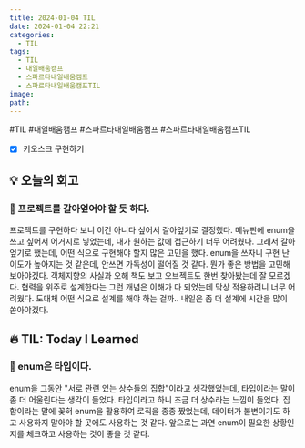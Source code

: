 ```yaml
---
title: 2024-01-04 TIL
date: 2024-01-04 22:21
categories:
  - TIL
tags:
  - TIL
  - 내일배움캠프
  - 스파르타내일배움캠프
  - 스파르타내일배움캠프TIL
image: 
path:
---
```

#TIL #내일배움캠프 #스파르타내일배움캠프 #스파르타내일배움캠프TIL 

- [x] 키오스크 구현하기

## 💡 오늘의 회고
### 👀 프로젝트를 갈아엎어야 할 듯 하다.
프로젝트를 구현하다 보니 이건 아니다 싶어서 갈아엎기로 결정했다. 메뉴판에 enum을 쓰고 싶어서 어거지로 넣었는데, 내가 원하는 값에 접근하기 너무 어려웠다. 그래서 갈아엎기로 했는데, 어떤 식으로 구현해야 할지 많은 고민을 했다. enum을 쓰자니 구현 난이도가 높아지는 것 같은데, 안쓰면 가독성이 떨어질 것 같다. 뭔가 좋은 방법을 고민해 보아야겠다. 객체지향의 사실과 오해 책도 보고 오브젝트도 한번 찾아봤는데 잘 모르겠다. 협력을 위주로 설계한다는 그런 개념은 이해가 다 되었는데 막상 적용하려니 너무 어려웠다. 도대체 어떤 식으로 설계를 해야 하는 걸까.. 내일은 좀 더 설계에 시간을 많이 쏟아야겠다.


## 🔥 TIL: Today I Learned
### 👀 enum은 타입이다.
enum을 그동안 "서로 관련 있는 상수들의 집합"이라고 생각했었는데, 타입이라는 말이 좀 더 어울린다는 생각이 들었다. 타입이라고 하니 조금 더 상수라는 느낌이 들었다. 집합이라는 말에 꽂혀 enum을 활용하여 로직을 종종 짰었는데, 데이터가 불변이기도 하고 사용하지 말아야 할 곳에도 사용하는 것 같다. 앞으로는 과연 enum이 필요한 상황인지를 체크하고 사용하는 것이 좋을 것 같다.
